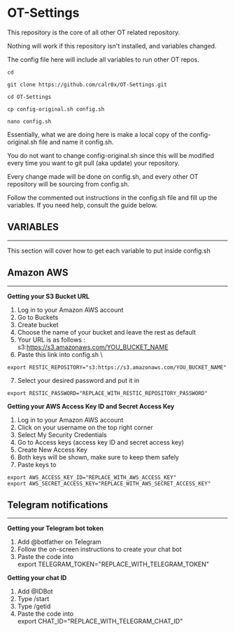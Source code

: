 # __OT-Settings__
This repository is the core of all other OT related repository. 

Nothing will work if this repository isn't installed, and variables changed.

The config file here will include all variables to run other OT repos. 
```
cd
```
```
git clone https://github.com/calr0x/OT-Settings.git
```
```
cd OT-Settings
```
```
cp config-original.sh config.sh
```
```
nano config.sh
```
Essentially, what we are doing here is make a local copy of the config-original.sh file and name it config.sh. 

You do not want to change config-original.sh since this will be modified every time you want to git pull (aka update) your repository. 

Every change made will be done on config.sh, and every other OT repository will be sourcing from config.sh.

Follow the commented out instructions in the config.sh file and fill up the variables. If you need help, consult the guide below.

## __VARIABLES__
---
This section will cover how to get each variable to put inside config.sh



## Amazon AWS
---
__Getting your S3 Bucket URL__

1. Log in to your Amazon AWS account
2. Go to Buckets
3. Create bucket
4. Choose the name of your bucket and leave the rest as default
5. Your URL is as follows : \
s3:https://s3.amazonaws.com/YOU_BUCKET_NAME
6. Paste this link into config.sh  \
```
export RESTIC_REPOSITORY="s3:https://s3.amazonaws.com/YOU_BUCKET_NAME"
```
7. Select your desired password and put it in 
```
export RESTIC_PASSWORD="REPLACE_WITH_RESTIC_REPOSITORY_PASSWORD"
```

__Getting your AWS Access Key ID and Secret Access Key__

1. Log in to your Amazon AWS account
2. Click on your username on the top right corner
3. Select My Security Credentials
4. Go to Access keys (access key ID and secret access key)
5. Create New Access Key
6. Both keys will be shown, make sure to keep them safely
7. Paste keys to 
```
export AWS_ACCESS_KEY_ID="REPLACE_WITH_AWS_ACCESS_KEY"
export AWS_SECRET_ACCESS_KEY="REPLACE_WITH_AWS_SECRET_ACCESS_KEY"
```

## Telegram notifications
---
__Getting your Telegram bot token__

1. Add @botfather on Telegram
2. Follow the on-screen instructions to create your chat bot
3. Paste the code into \
export TELEGRAM_TOKEN="REPLACE_WITH_TELEGRAM_TOKEN"

__Getting your chat ID__

1. Add @IDBot 
2. Type /start
3. Type /getid
4. Paste the code into \
export CHAT_ID="REPLACE_WITH_TELEGRAM_CHAT_ID"
